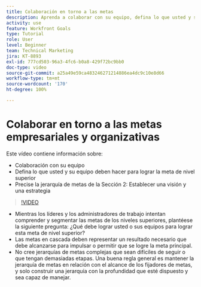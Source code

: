 ```yaml
---
title: Colaboración en torno a las metas
description: Aprenda a colaborar con su equipo, defina lo que usted y su equipo deben hacer para lograr la meta de nivel superior y precise la jerarquía de metas.
activity: use
feature: Workfront Goals
type: Tutorial
role: User
level: Beginner
team: Technical Marketing
jira: KT-8893
exl-id: 777cd503-96a3-4fc6-b0a8-429f72bc9bb0
doc-type: video
source-git-commit: a25a49e59ca483246271214886ea4dc9c10e8d66
workflow-type: tm+mt
source-wordcount: '170'
ht-degree: 100%

---
```


# Colaborar en torno a las metas empresariales y organizativas

Este vídeo contiene información sobre:

* Colaboración con su equipo
* Defina lo que usted y su equipo deben hacer para lograr la meta de nivel superior
* Precise la jerarquía de metas de la Sección 2: Establecer una visión y una estrategia

>[!VIDEO](https://video.tv.adobe.com/v/335187/?quality=12&learn=on)

<!--
Pro-tips graphic
-->

* Mientras los líderes y los administradores de trabajo intentan comprender y segmentar las metas de los niveles superiores, plantéese la siguiente pregunta: ¿Qué debe lograr usted o sus equipos para lograr esta meta de nivel superior?
* Las metas en cascada deben representar un resultado necesario que debe alcanzarse para impulsar o permitir que se logre la meta principal.
* No cree jerarquías de metas complejas que sean difíciles de seguir o que tengan demasiadas etapas. Una buena regla general es mantener la jerarquía de metas en relación con el alcance de los fijadores de metas, y solo construir una jerarquía con la profundidad que esté dispuesto y sea capaz de manejar.
